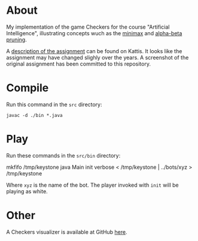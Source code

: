 About
=====

My implementation of the game Checkers for the course "Artificial Intelligence", illustrating concepts wuch as the [minimax](https://en.wikipedia.org/wiki/Minimax) and [alpha-beta pruning](https://en.wikipedia.org/wiki/Alpha%E2%80%93beta_pruning).

A [description of the assignment](https://open.kattis.com/problems/checkers) can be found on Kattis. It looks like the assignment may have changed slighly over the years. A screenshot of the original assignment has been committed to this repository.

# Compile

Run this command in the ``src`` directory:

```
javac -d ./bin *.java
```
# Play

Run these commands in the ``src/bin`` directory:

mkfifo /tmp/keystone
java Main init verbose < /tmp/keystone | ../bots/xyz > /tmp/keystone

Where ``xyz`` is the name of the bot. The player invoked with ``init`` will be 
playing as white.

# Other

A Checkers visualizer is available at GitHub [here](https://github.com/aliquis/kth-ai14-checkers-visualizer).
